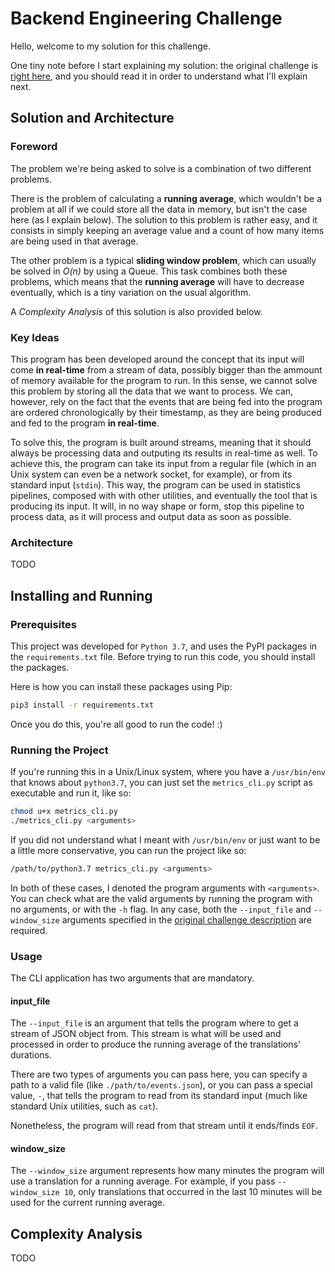 # Backend Engineering Challenge
Hello, welcome to my solution for this challenge.

One tiny note before I start explaining my solution: the original challenge is [right here](CHALL.md), and you should read it in order to understand what I'll explain next.

## Solution and Architecture
### Foreword
The problem we're being asked to solve is a combination of two different problems.

There is the problem of calculating a **running average**, which wouldn't be a problem at all if we could store all the data in memory, but isn't the case here (as I explain below).
The solution to this problem is rather easy, and it consists in simply keeping an average value and a count of how many items are being used in that average.

The other problem is a typical **sliding window problem**, which can usually be solved in _O(n)_ by using a Queue.
This task combines both these problems, which means that the **running average** will have to decrease eventually, which is a tiny variation on the usual algorithm.

A _Complexity Analysis_ of this solution is also provided below.

### Key Ideas
This program has been developed around the concept that its input will come **in real-time** from a stream of data, possibly bigger than the ammount of memory available for the program to run.
In this sense, we cannot solve this problem by storing all the data that we want to process.
We can, however, rely on the fact that the events that are being fed into the program are ordered chronologically by their timestamp, as they are being produced and fed to the program **in real-time**.

To solve this, the program is built around streams, meaning that it should always be processing data and outputing its results in real-time as well.
To achieve this, the program can take its input from a regular file (which in an Unix system can even be a network socket, for example), or from its standard input (`stdin`).
This way, the program can be used in statistics pipelines, composed with with other utilities, and eventually the tool that is producing its input.
It will, in no way shape or form, stop this pipeline to process data, as it will process and output data as soon as possible.

### Architecture
 TODO


## Installing and Running
### Prerequisites
This project was developed for `Python 3.7`, and uses the PyPI packages in the `requirements.txt` file.
Before trying to run this code, you should install the packages.

Here is how you can install these packages using Pip:
```bash
pip3 install -r requirements.txt
```

Once you do this, you're all good to run the code! :)

### Running the Project
If you're running this in a Unix/Linux system, where you have a `/usr/bin/env` that knows about `python3.7`, you can just set the `metrics_cli.py` script as executable and run it, like so:
```bash
chmod u+x metrics_cli.py
./metrics_cli.py <arguments>
```

If you did not understand what I meant with `/usr/bin/env` or just want to be a little more conservative, you can run the project like so:
```bash
/path/to/python3.7 metrics_cli.py <arguments>
```

In both of these cases, I denoted the program arguments with `<arguments>`.
You can check what are the valid arguments by running the program with no arguments, or with the `-h` flag.
In any case, both the `--input_file` and `--window_size` arguments specified in the [original challenge description](CHALL.md) are required.

### Usage
The CLI application has two arguments that are mandatory.
#### input\_file
The `--input_file` is an argument that tells the program where to get a stream of JSON object from.
This stream is what will be used and processed in order to produce the running average of the translations' durations.

There are two types of arguments you can pass here, you can specify a path to a valid file (like `./path/to/events.json`), or you can pass a special value, `-`, that tells the program to read from its standard input (much like standard Unix utilities, such as `cat`).

Nonetheless, the program will read from that stream until it ends/finds `EOF`.

#### window\_size
The `--window_size` argument represents how many minutes the program will use a translation for a running average.
For example, if you pass `--window_size 10`, only translations that occurred in the last 10 minutes will be used for the current running average.


## Complexity Analysis
 TODO
